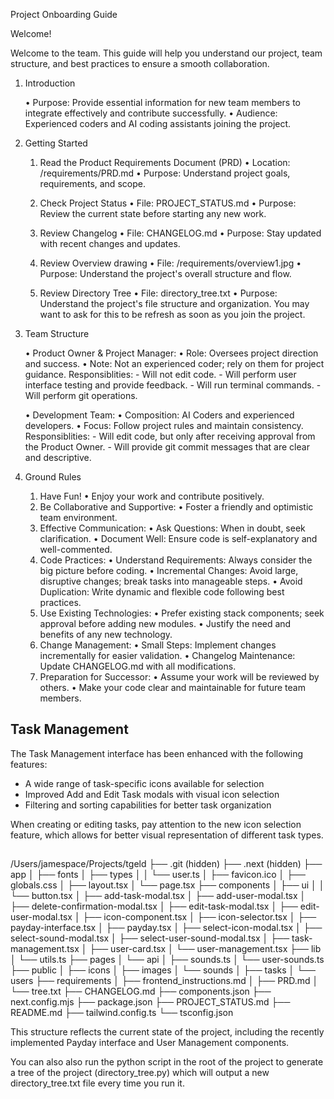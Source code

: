 Project Onboarding Guide

Welcome!

Welcome to the team. This guide will help you understand our project, team structure, and best practices to ensure a smooth collaboration.

1. Introduction

	•	Purpose: Provide essential information for new team members to integrate effectively and contribute successfully.
	•	Audience: Experienced coders and AI coding assistants joining the project.

2. Getting Started

	1.	Read the Product Requirements Document (PRD)
	•	Location: /requirements/PRD.md
	•	Purpose: Understand project goals, requirements, and scope.
	2.	Check Project Status
	•	File: PROJECT_STATUS.md
	•	Purpose: Review the current state before starting any new work.
	3.	Review Changelog
	•	File: CHANGELOG.md
	•	Purpose: Stay updated with recent changes and updates.
	
	4.  Review Overview drawing
	•	File: /requirements/overview1.jpg
	•	Purpose: Understand the project's overall structure and flow.

	5.  Review Directory Tree
	•	File: directory_tree.txt
	•	Purpose: Understand the project's file structure and organization.  You may want to ask for this to be refresh as soon as you join the project.

3. Team Structure

	•	Product Owner & Project Manager:
		•	Role: Oversees project direction and success.
		•	Note: Not an experienced coder; rely on them for project guidance.
			Responsiblities:
			- Will not edit code.
			- Will perform user interface testing and provide feedback.
			- Will run terminal commands.
			- Will perform git operations.
	
	•	Development Team:
		•	Composition: AI Coders and experienced developers.
		•	Focus: Follow project rules and maintain consistency.
			Responsiblities:
			- Will edit code, but only after receiving approval from the Product Owner.
			- Will provide git commit messages that are clear and descriptive.

4. Ground Rules

	1.	Have Fun!
	•	Enjoy your work and contribute positively.
	2.	Be Collaborative and Supportive:
	•	Foster a friendly and optimistic team environment.
	3.	Effective Communication:
	•	Ask Questions: When in doubt, seek clarification.
	•	Document Well: Ensure code is self-explanatory and well-commented.
	4.	Code Practices:
	•	Understand Requirements: Always consider the big picture before coding.
	•	Incremental Changes: Avoid large, disruptive changes; break tasks into manageable steps.
	•	Avoid Duplication: Write dynamic and flexible code following best practices.
	5.	Use Existing Technologies:
	•	Prefer existing stack components; seek approval before adding new modules.
	•	Justify the need and benefits of any new technology.
	6.	Change Management:
	•	Small Steps: Implement changes incrementally for easier validation.
	•	Changelog Maintenance: Update CHANGELOG.md with all modifications.
	7.	Preparation for Successor:
	•	Assume your work will be reviewed by others.
	•	Make your code clear and maintainable for future team members.

## Task Management

The Task Management interface has been enhanced with the following features:
- A wide range of task-specific icons available for selection
- Improved Add and Edit Task modals with visual icon selection
- Filtering and sorting capabilities for better task organization

When creating or editing tasks, pay attention to the new icon selection feature, which allows for better visual representation of different task types.


##

/Users/jamespace/Projects/tgeld
├── .git (hidden)
├── .next (hidden)
├── app
│ ├── fonts
│ ├── types
│ │ └── user.ts
│ ├── favicon.ico
│ ├── globals.css
│ ├── layout.tsx
│ └── page.tsx
├── components
│ ├── ui
│ │ └── button.tsx
│ ├── add-task-modal.tsx
│ ├── add-user-modal.tsx
│ ├── delete-confirmation-modal.tsx
│ ├── edit-task-modal.tsx
│ ├── edit-user-modal.tsx
│ ├── icon-component.tsx
│ ├── icon-selector.tsx
│ ├── payday-interface.tsx
│ ├── payday.tsx
│ ├── select-icon-modal.tsx
│ ├── select-sound-modal.tsx
│ ├── select-user-sound-modal.tsx
│ ├── task-management.tsx
│ ├── user-card.tsx
│ └── user-management.tsx
├── lib
│ └── utils.ts
├── pages
│ └── api
│ ├── sounds.ts
│ └── user-sounds.ts
├── public
│ ├── icons
│ ├── images
│ └── sounds
│ ├── tasks
│ └── users
├── requirements
│ ├── frontend_instructions.md
│ ├── PRD.md
│ └── tree.txt
├── CHANGELOG.md
├── components.json
├── next.config.mjs
├── package.json
├── PROJECT_STATUS.md
├── README.md
├── tailwind.config.ts
└── tsconfig.json

This structure reflects the current state of the project, including the recently implemented Payday interface and User Management components.

You can also also run the python script in the root of the project to generate a tree of the project (directory_tree.py) which will output a new directory_tree.txt file every time you run it.
